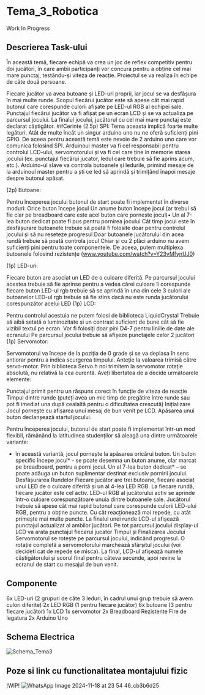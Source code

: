 # Tema_3_Robotica
Work In Progress
## Descrierea Task-ului
În această temă, fiecare echipă va crea un joc de reflex competitiv pentru doi jucători, în care ambii participanți vor concura pentru a obține cel mai mare punctaj, testându-și viteza de reacție. Proiectul se va realiza în echipe de câte două persoane.

Fiecare jucător va avea butoane și LED-uri proprii, iar jocul se va desfășura în mai multe runde. Scopul fiecărui jucător este să apese cât mai rapid butonul care corespunde culorii afișate pe LED-ul RGB al echipei sale. Punctajul fiecărui jucător va fi afișat pe un ecran LCD și se va actualiza pe parcursul jocului. La finalul jocului, jucătorul cu cel mai mare punctaj este declarat câștigător.
##Cerinte
(2.5p) SPI: Tema aceasta implică foarte multe legături. Atât de multe încât un singur arduino uno nu ne oferă suficienți pini GPIO. De aceea pentru această temă este nevoie de 2 arduino uno care vor comunica folosind SPI. Arduinoul master va fi cel responsabil pentru controlul LCD-ului, servomotorului și va fi cel care ține în memorie starea jocului (ex. punctajul fiecărui jucator, ledul care trebuie să fie aprins acum, etc.). Arduino-ul slave va controla butoanele și ledurile, primind mesaje de la arduinoul master pentru a ști ce led să aprindă și trimițând înapoi mesaje despre butonul apăsat.

(2p) Butoane:

Pentru începerea jocului butonul de start poate fi implementat în diverse moduri:
Orice buton începe jocul
Un anume buton începe jocul (ar trebui să fie clar pe breadboard care este acel buton care pornește jocul)• Un al 7-lea buton dedicat poate fi pus pentru pornirea jocului
Cât timp jocul este în desfășurare butoanele trebuie să poată fi folosite doar pentru controlul jocului și să nu reseteze progresul
Doar butoanele jucătorului din acea rundă trebuie să poată controla jocul
Chiar și cu 2 plăci arduino nu avem suficienți pini pentru toate componentele. De aceea, putem
multiplexa butoanele folosind rezistențe (www.youtube.com/watch?v=Y23vMfynUJ0)

(1p) LED-uri:

Fiecare buton are asociat un LED de o culoare diferită. Pe parcursul jocului acestea trebuie să fie aprinse pentru a vedea cărei culoare îi corespunde fiecare buton
LED-ul rgb trebuie să se aprindă în una din cele 3 culori ale butoanelor
LED-ul rgb trebuie să fie stins dacă nu este runda jucătorului corespunzător acelui LED
(1p) LCD:

Pentru controlul acestuia ne putem folosi de biblioteca LiquidCrystal
Trebuie să aibă setată o luminozitate și un contrast suficient de bune cât să fie vizibil textul pe ecran.
Vor fi folosiți doar pini D4-7 pentru liniile de date ale ecranului
Pe parcursul jocului trebuie să afișeze punctajele celor 2 jucători
(1p) Servomotor:

Servomotorul va începe de la poziția de 0 grade și se va deplasa în sens antiorar pentru a indica scurgerea timpului.
Anteție la valoarea trimisă către servo-motor. Prin biblioteca Servo.h noi trimitem la servomotor rotație absolută, nu relativă la cea curentă.
Aveți libertatea de a decide următoarele elemente:

Punctajul primit pentru un răspuns corect în funcție de viteza de reacție
Timpul dintre runde (puteți avea un mic timp de pregătire între runde sau pot fi imediat una după cealaltă pentru o dificultatea crescută)
Inițializare
Jocul pornește cu afișarea unui mesaj de bun venit pe LCD. Apăsarea unui buton declanșează startul jocului.

Pentru începerea jocului, butonul de start poate fi implementat într-un mod flexibil, rămânând la latitudinea studenților să aleagă una dintre următoarele variante:

- în această variantă, jocul pornește la apăsarea oricărui buton.
Un buton specific începe jocul* - se poate desemna un buton anume, clar marcat pe breadboard, pentru a porni jocul.
Un al 7-lea buton dedicat* – se poate adăuga un buton suplimentar destinat exclusiv pornirii jocului.
Desfășurarea Rundelor
Fiecare jucător are trei butoane, fiecare asociat unui LED de o culoare diferită și un al 4-lea LED RGB.
La fiecare rundă, fiecare jucător este cel activ.
LED-ul RGB al jucătorului activ se aprinde într-o culoare corespunzătoare unuia dintre butoanele sale. Jucătorul trebuie să apese cât mai rapid butonul care corespunde culorii LED-ului RGB, pentru a obține puncte. Cu cât reacționează mai repede, cu atât primește mai multe puncte.
La finalul unei runde LCD-ul afișează punctajul actualizat al ambilor jucători.
Pe tot parcursul jocului display-ul LCD va arata punctajul fiecarui jucator
Timpul și Finalizarea Jocului
Servomotorul se rotește pe parcursul jocului, indicând progresul. O rotație completă a servomotorului marchează sfârșitul jocului (voi decideti cat de repede se misca).
La final, LCD-ul afișează numele câștigătorului și scorul final pentru câteva secunde, apoi revine la ecranul de start cu mesajul de bun venit.

## Componente
6x LED-uri (2 grupuri de câte 3 leduri, în cadrul unui grup trebuie să avem culori diferite)
2x LED RGB (1 pentru fiecare jucător)
6x butoane (3 pentru fiecare jucător)
1x LCD
1x servomotor
2x Breadboard
Rezistente
Fire de legatura
2x Arduino Uno
## Schema Electrica
![Schema_Tema3](https://github.com/user-attachments/assets/bd5730fa-d40e-455c-95c4-3a9f9a9f583e)
## Poze si link cu functionalitatea montajului fizic
!WIP!
![WhatsApp Image 2024-11-18 at 23 54 46_cb3b6d25](https://github.com/user-attachments/assets/1e59b4ce-4742-4333-b349-7410bc4f9b3c)
